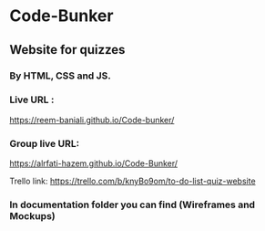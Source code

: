 # Code-Bunker

## Website for quizzes  

### By HTML, CSS and JS. 

### Live URL :
https://reem-baniali.github.io/Code-bunker/

### Group live URL:
https://alrfati-hazem.github.io/Code-Bunker/ 

Trello link:
https://trello.com/b/knyBo9om/to-do-list-quiz-website

### In documentation folder you can find (Wireframes and Mockups)

